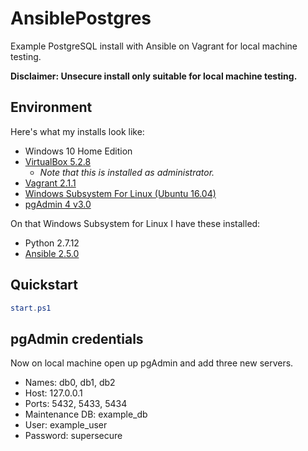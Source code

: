 # AnsiblePostgres

Example PostgreSQL install with Ansible on Vagrant for local machine testing.

**Disclaimer: Unsecure install only suitable for local machine testing.**

## Environment

Here's what my installs look like:

* Windows 10 Home Edition
* [VirtualBox 5.2.8][0]
    * _Note that this is installed as administrator._
* [Vagrant 2.1.1][2]
* [Windows Subsystem For Linux (Ubuntu 16.04)][1]
* [pgAdmin 4 v3.0][4]

On that Windows Subsystem for Linux I have these installed:

* Python 2.7.12
* [Ansible 2.5.0][3]

## Quickstart

```powershell
start.ps1
```

## pgAdmin credentials

Now on local machine open up pgAdmin and add three new servers.

* Names: db0, db1, db2
* Host: 127.0.0.1
* Ports: 5432, 5433, 5434
* Maintenance DB: example_db
* User: example_user
* Password: supersecure

[0]: https://www.virtualbox.org/
[1]: https://docs.microsoft.com/en-us/windows/wsl/install-win10
[2]: https://www.vagrantup.com/
[3]: https://docs.ansible.com/ansible/2.5/user_guide/windows_faq.html
[4]: https://www.pgadmin.org/
